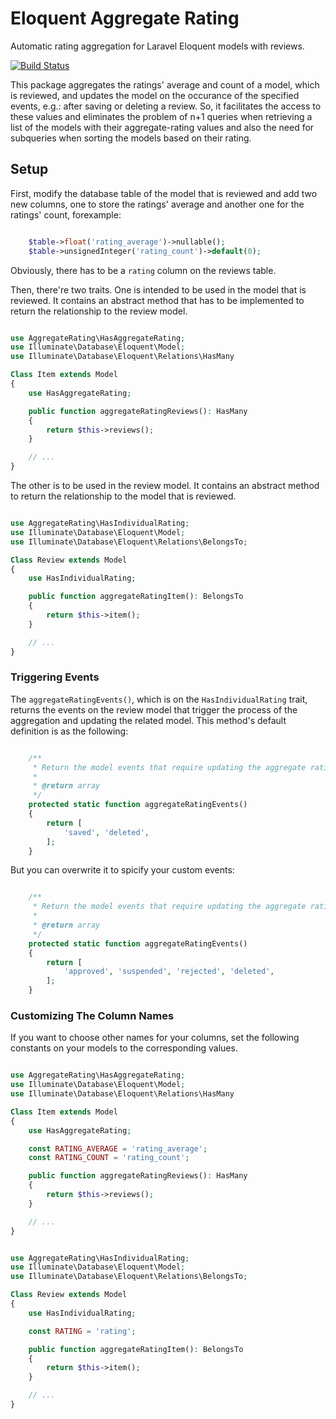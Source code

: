 # Eloquent Aggregate Rating

Automatic rating aggregation for Laravel Eloquent models with reviews.

[![Build Status](https://travis-ci.com/mtvs/eloquent-aggregate-rating.svg?branch=laravel-legacy)](https://travis-ci.com/mtvs/eloquent-aggregate-rating)

This package aggregates the ratings' average and count of a model, which is 
reviewed, and updates the model on the occurance of the specified events, e.g.:
after saving or deleting a review. So, it facilitates the access to these values
and eliminates the problem of n+1 queries when retrieving a list of the models
with their aggregate-rating values and also the need for subqueries when sorting
the models based on their rating.

## Setup

First, modify the database table of the model that is reviewed and add two
new columns, one to store the ratings' average and another one for the ratings'
count, forexample:

```php

	$table->float('rating_average')->nullable();
	$table->unsignedInteger('rating_count')->default(0);

```

Obviously, there has to be a `rating` column on the reviews table.

Then, there're two traits. One is intended to be used in the model that is 
reviewed. It contains an abstract method that has to be implemented to return
the relationship to the review model.

```php

use AggregateRating\HasAggregateRating;
use Illuminate\Database\Eloquent\Model;
use Illuminate\Database\Eloquent\Relations\HasMany

Class Item extends Model
{
	use HasAggregateRating;

	public function aggregateRatingReviews(): HasMany
	{
		return $this->reviews();
	}

	// ...
}

```

The other is to be used in the review model. It contains an abstract method to
return the relationship to the model that is reviewed.

```php

use AggregateRating\HasIndividualRating;
use Illuminate\Database\Eloquent\Model;
use Illuminate\Database\Eloquent\Relations\BelongsTo;

Class Review extends Model
{
	use HasIndividualRating;

	public function aggregateRatingItem(): BelongsTo
	{
		return $this->item();
	}

	// ...
}

```

### Triggering Events

The `aggregateRatingEvents()`, which is on the `HasIndividualRating` trait,
returns the events on the review model that trigger the process of the aggregation
and updating the related model. This method's default definition is as the
following:

```php

	/**
     * Return the model events that require updating the aggregate rating.
     *
     * @return array
     */
	protected static function aggregateRatingEvents()
	{ 
		return [
			'saved', 'deleted',
		];
	}

```

But you can overwrite it to spicify your custom events:

```php

	/**
     * Return the model events that require updating the aggregate rating.
     *
     * @return array
     */
	protected static function aggregateRatingEvents()
	{ 
		return [
			'approved', 'suspended', 'rejected', 'deleted',
		];
	}

```

### Customizing The Column Names

If you want to choose other names for your columns, set the following 
constants on your models to the corresponding values.

```php

use AggregateRating\HasAggregateRating;
use Illuminate\Database\Eloquent\Model;
use Illuminate\Database\Eloquent\Relations\HasMany

Class Item extends Model
{
	use HasAggregateRating;

	const RATING_AVERAGE = 'rating_average';
	const RATING_COUNT = 'rating_count';

	public function aggregateRatingReviews(): HasMany
	{
		return $this->reviews();
	}

	// ...
}

```

```php

use AggregateRating\HasIndividualRating;
use Illuminate\Database\Eloquent\Model;
use Illuminate\Database\Eloquent\Relations\BelongsTo;

Class Review extends Model
{
	use HasIndividualRating;

	const RATING = 'rating';

	public function aggregateRatingItem(): BelongsTo
	{
		return $this->item();
	}

	// ...
}

```
